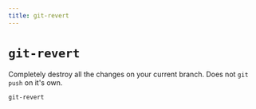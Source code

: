 ```yaml
---
title: git-revert
---
```


# `git-revert`

Completely destroy all the changes on your current branch. Does not `git push` on it's own.

```sh
git-revert
```

